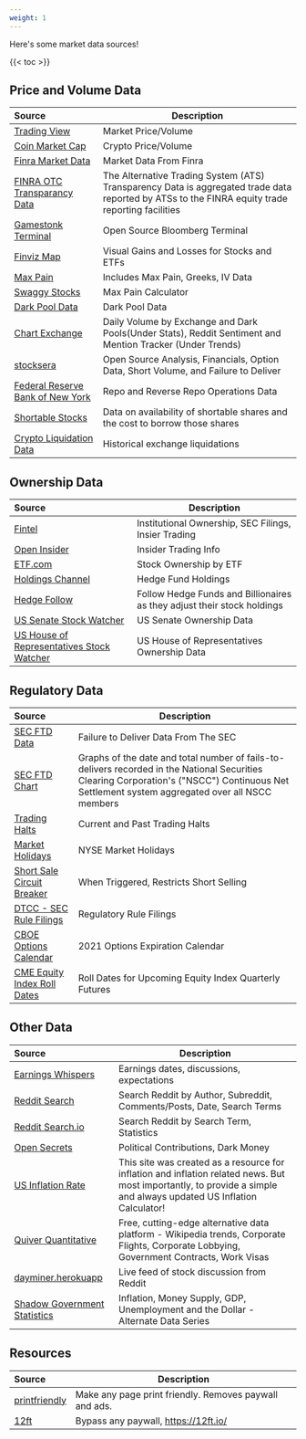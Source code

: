```yaml
---
weight: 1
---
```


Here's some market data sources!

{{< toc >}}

## Price and Volume Data
| Source | Description
:---|---
| [Trading View](https://www.tradingview.com/) | Market Price/Volume |
| [Coin Market Cap](https://coinmarketcap.com/) | Crypto Price/Volume |
| [Finra Market Data](http://finra-markets.morningstar.com/MarketData/EquityOptions/default.jsp) | Market Data From Finra
| [FINRA OTC Transparancy Data](https://otctransparency.finra.org/otctransparency/AtsIssueData) | The Alternative Trading System (ATS) Transparency Data is aggregated trade data reported by ATSs to the FINRA equity trade reporting facilities
| [Gamestonk Terminal](https://github.com/GamestonkTerminal/GamestonkTerminal) | Open Source Bloomberg Terminal
| [Finviz Map](https://finviz.com/map.ashx) | Visual Gains and Losses for Stocks and ETFs
| [Max Pain](https://maximum-pain.com) | Includes Max Pain, Greeks, IV Data
| [Swaggy Stocks](https://swaggystocks.com/dashboard/options-max-pain/SPY) | Max Pain Calculator
| [Dark Pool Data](https://www.stockgrid.io/darkpools) | Dark Pool Data
| [Chart Exchange](https://chartexchange.com) | Daily Volume by Exchange and Dark Pools(Under Stats), Reddit Sentiment and Mention Tracker (Under Trends)
| [stocksera](https://stocksera.pythonanywhere.com/) | Open Source Analysis, Financials, Option Data, Short Volume, and Failure to Deliver
| [Federal Reserve Bank of New York](https://apps.newyorkfed.org/markets/autorates/tomo-results-display?SHOWMORE=TRUE&startDate=01/01/2000&enddate=01/01/2000) | Repo and Reverse Repo Operations Data
| [Shortable Stocks](https://shortablestocks.com/) | Data on availability of shortable shares and the cost to borrow those shares
| [Crypto Liquidation Data](https://www.coinglass.com/LiquidationData) | Historical exchange liquidations

## Ownership Data
| Source | Description
:---|---
| [Fintel](https://fintel.io/) | Institutional Ownership, SEC Filings, Insier Trading
| [Open Insider](http://openinsider.com/) | Insider Trading Info
| [ETF.com](https://www.etf.com/etfanalytics/etf-stock-finder) | Stock Ownership by ETF
| [Holdings Channel](https://www.holdingschannel.com/bystock/) | Hedge Fund Holdings
| [Hedge Follow](https://hedgefollow.com/) | Follow Hedge Funds and Billionaires as they adjust their stock holdings
| [US Senate Stock Watcher](https://senatestockwatcher.com/) | US Senate Ownership Data
| [US House of Representatives Stock Watcher](https://housestockwatcher.com/) | US House of Representatives Ownership Data

## Regulatory Data
| Source | Description
:---|---
| [SEC FTD Data](https://www.sec.gov/data/foiadocsfailsdatahtm) | Failure to Deliver Data From The SEC
| [SEC FTD Chart](https://sec.report/fails.php) |  Graphs of the date and total number of fails-to-delivers recorded in the National Securities Clearing Corporation's ("NSCC") Continuous Net Settlement system aggregated over all NSCC members
| [Trading Halts](https://nasdaqtrader.com/trader.aspx?id=TradeHalts) | Current and Past Trading Halts
| [Market Holidays](https://www.nyse.com/markets/hours-calendars) | NYSE Market Holidays
| [Short Sale Circuit Breaker](https://www.nasdaqtrader.com/trader.aspx?id=ShortSaleCircuitBreaker) | When Triggered, Restricts Short Selling
| [DTCC - SEC Rule Filings](https://www.dtcc.com/legal/sec-rule-filings) | Regulatory Rule Filings
| [CBOE Options Calendar](https://cdn.cboe.com/resources/options/Cboe2021OPTIONSCalendar.pdf) | 2021 Options Expiration Calendar
| [CME Equity Index Roll Dates](https://www.cmegroup.com/trading/equity-index/rolldates.html) | Roll Dates for Upcoming Equity Index Quarterly Futures

## Other Data
| Source | Description
:---|---
| [Earnings Whispers](https://www.earningswhispers.com/) | Earnings dates, discussions, expectations |
| [Reddit Search](https://camas.github.io/reddit-search/) | Search Reddit by Author, Subreddit, Comments/Posts, Date, Search Terms
| [Reddit Search.io](https://redditsearch.io/) | Search Reddit by Search Term, Statistics
| [Open Secrets](https://www.opensecrets.org/) | Political Contributions, Dark Money
| [US Inflation Rate](https://www.usinflationcalculator.com/inflation/current-inflation-rates/) | This site was created as a resource for inflation and inflation related news. But most importantly, to provide a simple and always updated US Inflation Calculator!
| [Quiver Quantitative](https://www.quiverquant.com/) | Free, cutting-edge alternative data platform - Wikipedia trends, Corporate Flights, Corporate Lobbying, Government Contracts, Work Visas |
| [dayminer.herokuapp](https://dayminer.herokuapp.com/) | Live feed of stock discussion from Reddit |
| [Shadow Government Statistics](http://www.shadowstats.com/alternate_data) | Inflation, Money Supply, GDP, Unemployment and the Dollar - Alternate Data Series |



## Resources
| Source | Description
:---|---
| [printfriendly](https://www.printfriendly.com/) | Make any page print friendly. Removes paywall and ads.
| [12ft](https://12ft.io/) | Bypass any paywall, https://12ft.io/<URL>

